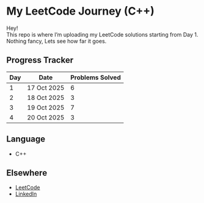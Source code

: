 # My LeetCode Journey (C++)

Hey!  
This repo is where I’m uploading my LeetCode solutions starting from Day 1.  
Nothing fancy, Lets see how far it goes.


## Progress Tracker

| Day | Date 	    | Problems Solved  |
|-----|-------------|------------------|
| 1   | 17 Oct 2025 | 		6          |
| 2   | 18 Oct 2025 |       3          |
| 3   | 19 Oct 2025 |       7          |
| 4   | 20 Oct 2025 |       3          |


## Language
- C++


## Elsewhere
- [LeetCode](https://leetcode.com/u/xVXSgaJUM5/)
- [LinkedIn](https://www.linkedin.com/in/vamsee-padala/)


